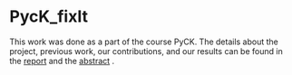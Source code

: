 # PycK_fixIt
This work was done as a part of the course PyCK.
The details about the project, previous work, our contributions, and our results can be found in the [report](https://github.com/Yash-coder916/PycK_fixIt/blob/main/PycK_FixIt_Report.pdf) and the [abstract](https://github.com/Yash-coder916/PycK_fixIt/blob/main/PyCK_FixIt_Abstract.pdf) .

